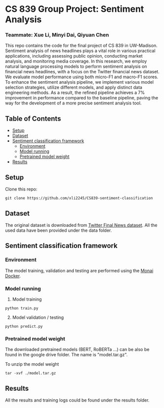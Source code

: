 # CS 839 Group Project: Sentiment Analysis
### Teammate: Xue Li, Minyi Dai, Qiyuan Chen
This repo contains the code for the final project of CS 839 in UW-Madison. Sentiment analysis of news headlines plays a vital role in various practical applications, including assessing public opinion, conducting market analysis, and monitoring media coverage. In this research, we employ natural language processing models to perform sentiment analysis on financial news headlines, with a focus on the Twitter financial news dataset. We evaluate model performance using both micro-F1 and macro-F1 scores. To enhance the sentiment analysis pipeline, we implement various model selection strategies, utilize different models, and apply distinct data engineering methods. As a result, the refined pipeline achieves a 7% improvement in performance compared to the baseline pipeline, paving the way for the development of a more precise sentiment analysis tool.
## Table of Contents
- [Setup](#setup)
- [Dataset](#dataset)
- [Sentiment classification framework](#Sentiment-classification-framework)
  - [Environment](#environment)
  - [Model running](#model-running)
  - [Pretrained model weight](#model-weight)
- [Results](#Results)
## Setup
Clone this repo:
```
git clone https://github.com/xli2245/CS839-sentiment-classification
```
## Dataset
The original dataset is downloaded from [Twitter Final News dataset](https://huggingface.co/datasets/zeroshot/twitter-financial-news-sentiment). All the used data have been provided under the data folder.

## Sentiment classification framework
### Environment
The model training, validation and testing are performed using the [Monai Docker](https://hub.docker.com/r/projectmonai/monai).
### Model running
1.  Model training
```
python train.py
```
2. Model validation / testing
```
python predict.py
```
### Pretrained model weight
The downloaded pretrained models (BERT, RoBERTa ...) can be also be found in the google drive folder. The name is "model.tar.gz".

To unzip the model weight
```
tar -xvf ./model.tar.gz
```

## Results
All the results and training logs could be found under the results folder.
